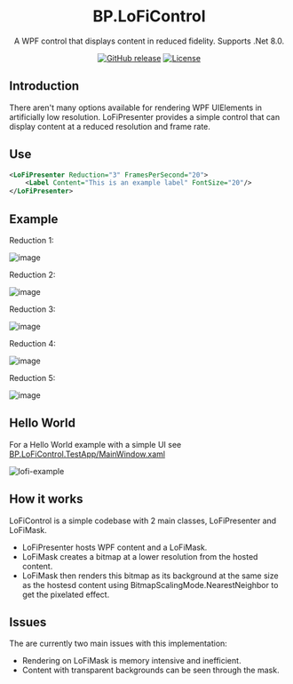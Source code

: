 <div align="center">

# BP.LoFiControl

A WPF control that displays content in reduced fidelity. Supports .Net 8.0.

[![GitHub release](https://img.shields.io/github/release/benpollarduk/BP.LoFiControl.svg)](https://github.com/benpollarduk/BP.LoFiControl/releases)
[![License](https://img.shields.io/github/license/benpollarduk/BP.LoFiControl.svg)](https://opensource.org/licenses/MIT)

</div>

## Introduction
There aren't many options available for rendering WPF UIElements in artificially low resolution.
LoFiPresenter provides a simple control that can display content at a reduced resolution and frame rate.

## Use
```xml
<LoFiPresenter Reduction="3" FramesPerSecond="20">
    <Label Content="This is an example label" FontSize="20"/>
</LoFiPresenter>
```

## Example
Reduction 1:

![image](https://github.com/benpollarduk/BP.LoFiControl/assets/129943363/cfb4cdf6-2657-4e38-aeff-04612c1cf7a8)

Reduction 2:

![image](https://github.com/benpollarduk/BP.LoFiControl/assets/129943363/f4208e65-53af-49c2-8f59-7fd60d6dc024)

Reduction 3:

![image](https://github.com/benpollarduk/BP.LoFiControl/assets/129943363/a63ba834-fa3f-459f-877f-7fd89363e139)

Reduction 4:

![image](https://github.com/benpollarduk/BP.LoFiControl/assets/129943363/264664e1-e06b-4359-bd25-5504bd0bdcaf)

Reduction 5:

![image](https://github.com/benpollarduk/BP.LoFiControl/assets/129943363/0468753b-727b-4ea0-ab15-c044d6110ea2)

## Hello World
For a Hello World example with a simple UI see [BP.LoFiControl.TestApp/MainWindow.xaml](https://github.com/benpollarduk/BP.LoFiControl/blob/main/BP.LoFiControl.TestApp/MainWindow.xaml)

![lofi-example](https://github.com/benpollarduk/BP.LoFiControl/assets/129943363/d209cf53-4607-4735-b2c8-f19ed36b4fce)

## How it works
LoFiControl is a simple codebase with 2 main classes, LoFiPresenter and LoFiMask.
* LoFiPresenter hosts WPF content and a LoFiMask.
* LoFiMask creates a bitmap at a lower resolution from the hosted content.
* LoFiMask then renders this bitmap as its background at the same size as the hostesd content using BitmapScalingMode.NearestNeighbor to get the pixelated effect.

## Issues
The are currently two main issues with this implementation:
* Rendering on LoFiMask is memory intensive and inefficient.
* Content with transparent backgrounds can be seen through the mask.
